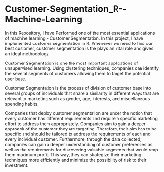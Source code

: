 # Customer-Segmentation_R--Machine-Learning

In this Repository, I have Performed one of the most essential applications of machine learning – Customer Segmentation. In this project, I have implemented customer segmentation in R. Whenever we need to find our best customer, customer segmentation is the plays an vital role and gives an ideal methodology.

Customer Segmentation is one the most important applications of unsupervised learning. Using clustering techniques, companies can identify the several segments of customers allowing them to target the potential user base. 

Customer Segmentation is the process of division of customer base into several groups of individuals that share a similarity in different ways that are relevant to marketing such as gender, age, interests, and miscellaneous spending habits.

Companies that deploy customer segmentation are under the notion that every customer has different requirements and require a specific marketing effort to address them appropriately. Companies aim to gain a deeper approach of the customer they are targeting. Therefore, their aim has to be specific and should be tailored to address the requirements of each and every individual customer. Furthermore, through the data collected, companies can gain a deeper understanding of customer preferences as well as the requirements for discovering valuable segments that would reap them maximum profit. This way, they can strategize their marketing techniques more efficiently and minimize the possibility of risk to their investment.

